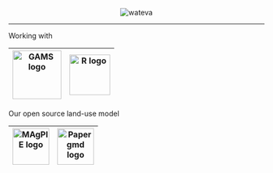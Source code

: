 <!--
**abhimishr/abhimishr** is a ✨ _special_ ✨ repository because its `README.md` (this file) appears on your GitHub profile.

Here are some ideas to get you started:

- 🔭 I’m currently working on ...
- 🌱 I’m currently learning ...
- 👯 I’m looking to collaborate on ...
- 🤔 I’m looking for help with ...
- 💬 Ask me about ...
- 📫 How to reach me: ...
- 😄 Pronouns: ...
- ⚡ Fun fact: ...
-->

<!--
<p align="center">
  <img src="https://media3.giphy.com/media/Nx0rz3jtxtEre/giphy.gif?cid=ecf05e4759636f75ae0e5ab13a69b08dd6d245b5d5684c58&rid=giphy.gif" alt="wateva"/>
</p>
-->
<p align="center">
  <img src="https://media3.giphy.com/media/Nx0rz3jtxtEre/giphy.gif?cid=ecf05e4759636f75ae0e5ab13a69b08dd6d245b5d5684c58&rid=giphy.gif" alt="wateva"/>
</p>

---------------------------------------------------------------------------------------------------------------------------------------------------------------------------------

Working with 

| [<img src="https://www.gams.com/img/gams_logo.svg" alt="GAMS logo" width="96">](https://www.gams.com/) |[<img src="https://www.r-project.org/Rlogo.png" alt="R logo" width="80">](https://www.r-project.org/)|
|---|---|

Our open source land-use model 

| [<img src="https://avatars2.githubusercontent.com/u/23235810?s=200&v=4" alt="MAgPIE logo" width="72">](https://github.com/magpiemodel/magpie/releases) | [<img src="https://www.geoscientific-model-development.net/graphic_gmd_cover_homepage.jpg" alt="Paper gmd logo" width="72">](https://gmd.copernicus.org/articles/12/1299/2019/)|
|---|---|

<!---
---------------------------------------------------------------------------------------------------------------------------------------------------------------------------------
 ![github stats](https://github-readme-stats.vercel.app/api?username=abhimishr&show_icons=true)

---------------------------------------------------------------------------------------------------------------------------------------------------------------------------------
 -->
 
 
